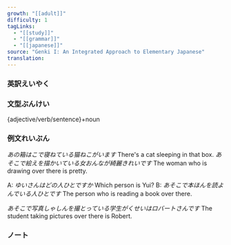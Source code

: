 ```yaml
---
growth: "[[adult]]"
difficulty: 1
tagLinks:
  - "[[study]]"
  - "[[grammar]]"
  - "[[japanese]]"
source: "Genki I: An Integrated Approach to Elementary Japanese"
translation:
---
```

### 英訳えいやく	


### 文型ぶんけい

{adjective/verb/sentence}+noun
### 例文れいぶん

*あの箱はこで寝ねている猫ねこがいます* There's a cat sleeping in that box.
*あそこで絵えを描かいている女おんなが綺麗きれいです* The woman who is drawing over there is pretty.

A: *ゆいさんはどの人ひとですか* Which person is Yui?
B: *あそこで本ほんを読よんでいる人ひとです* The person who is reading a book over there.

*あそこで写真しゃしんを撮とっている学生がくせいはロバートさんです* The student taking pictures over there is Robert.
### ノート

